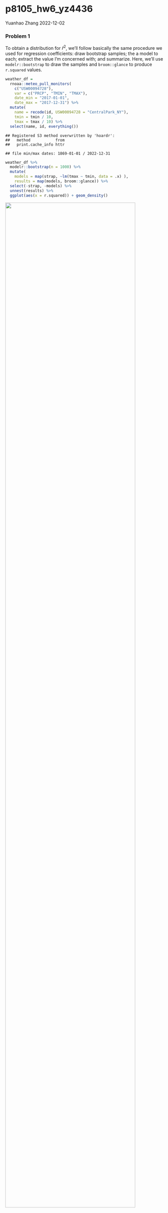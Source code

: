 p8105_hw6_yz4436
================
Yuanhao Zhang
2022-12-02

### Problem 1

To obtain a distribution for $\hat{r}^2$, we’ll follow basically the
same procedure we used for regression coefficients: draw bootstrap
samples; the a model to each; extract the value I’m concerned with; and
summarize. Here, we’ll use `modelr::bootstrap` to draw the samples and
`broom::glance` to produce `r.squared` values.

``` r
weather_df = 
  rnoaa::meteo_pull_monitors(
    c("USW00094728"),
    var = c("PRCP", "TMIN", "TMAX"), 
    date_min = "2017-01-01",
    date_max = "2017-12-31") %>%
  mutate(
    name = recode(id, USW00094728 = "CentralPark_NY"),
    tmin = tmin / 10,
    tmax = tmax / 10) %>%
  select(name, id, everything())
```

    ## Registered S3 method overwritten by 'hoardr':
    ##   method           from
    ##   print.cache_info httr

    ## file min/max dates: 1869-01-01 / 2022-12-31

``` r
weather_df %>% 
  modelr::bootstrap(n = 1000) %>% 
  mutate(
    models = map(strap, ~lm(tmax ~ tmin, data = .x) ),
    results = map(models, broom::glance)) %>% 
  select(-strap, -models) %>% 
  unnest(results) %>% 
  ggplot(aes(x = r.squared)) + geom_density()
```

<img src="p8105_hw6_yz4436_files/figure-gfm/unnamed-chunk-1-1.png" width="90%" />

In this example, the $\hat{r}^2$ value is high, and the upper bound at 1
may be a cause for the generally skewed shape of the distribution. If we
wanted to construct a confidence interval for $R^2$, we could take the
2.5% and 97.5% quantiles of the estimates across bootstrap samples.
However, because the shape isn’t symmetric, using the mean +/- 1.96
times the standard error probably wouldn’t work well.

We can produce a distribution for $\log(\beta_0 * \beta1)$ using a
similar approach, with a bit more wrangling before we make our plot.

``` r
weather_df %>% 
  modelr::bootstrap(n = 1000) %>% 
  mutate(
    models = map(strap, ~lm(tmax ~ tmin, data = .x) ),
    results = map(models, broom::tidy)) %>% 
  select(-strap, -models) %>% 
  unnest(results) %>% 
  select(id = `.id`, term, estimate) %>% 
  pivot_wider(
    names_from = term, 
    values_from = estimate) %>% 
  rename(beta0 = `(Intercept)`, beta1 = tmin) %>% 
  mutate(log_b0b1 = log(beta0 * beta1)) %>% 
  ggplot(aes(x = log_b0b1)) + geom_density()
```

<img src="p8105_hw6_yz4436_files/figure-gfm/unnamed-chunk-2-1.png" width="90%" />

As with $r^2$, this distribution is somewhat skewed and has some
outliers.

The point of this is not to say you should always use the bootstrap –
it’s possible to establish “large sample” distributions for strange
parameters / values / summaries in a lot of cases, and those are great
to have. But it is helpful to know that there’s a way to do inference
even in tough cases.

## Problem 2

Import the raw dataset.

``` r
homicide_df = 
  read_csv("./data/homicide-data.csv", show_col_types = FALSE)
```

Create a city_state variable (e.g. “Baltimore, MD”), and a binary
variable indicating whether the homicide is solved. Omit cities Dallas,
TX; Phoenix, AZ; and Kansas City, MO, Tulsa, AL. Changing type of
victim_age to numeric and selecting victim_race that contains white and
black only.

``` r
homicide_df =
  homicide_df %>%
  janitor::clean_names() %>%
  mutate(
    city_state = str_c(city, ", ", state),
    be_solve = ifelse(disposition == "Closed by arrest", 1, 0)
  ) %>%
  filter(
    !city_state %in% c("Dallas, TX", "Phoenix, AZ", "Kansas City, MO", "Tulsa, AL"),
    victim_race %in% c("White", "Black")
  ) %>%
  mutate(
    victim_age = ifelse(victim_age == "Unknown", 1, as.numeric(victim_age)),
    victim_sex = ifelse(victim_sex == "Unknown", 1, victim_sex)
  ) %>%
  filter(
    victim_age != 1,
    victim_sex != 1)
```

Selecting the city of Baltimore, MD.

``` r
baltimore = 
  homicide_df %>%
  filter(city_state == "Baltimore, MD")
```

Use the glm function to fit a logistic regression with resolved vs
unresolved as the outcome and victim age, sex and race as predictors.
Save the output of glm as an R object; apply the broom::tidy to this
object; and obtain the estimate and confidence interval of the adjusted
odds ratio for solving homicides comparing male victims to female
victims keeping all other variables fixed.

``` r
fit_logistic = 
  baltimore %>% 
  glm(be_solve ~ victim_age + victim_race + victim_sex, data = ., family = binomial()) %>%
  broom::tidy() %>%
  mutate(
    OR = exp(estimate),
    lower = exp(estimate - qnorm(0.975)*(std.error)),
    upper = exp(estimate + qnorm(0.975)*(std.error))
  ) %>%
  filter(term == "victim_sexMale") %>%
  knitr::kable(digits = 3)

fit_logistic
```

| term           | estimate | std.error | statistic | p.value |    OR | lower | upper |
|:---------------|---------:|----------:|----------:|--------:|------:|------:|------:|
| victim_sexMale |    -0.85 |     0.138 |    -6.143 |       0 | 0.428 | 0.326 | 0.561 |

-   The OR is 0.428 and 95% confidence interval is (0.326, 0.561).

Now run glm for each of the cities in your dataset, and extract the
adjusted odds ratio (and CI) for solving homicides comparing male
victims to female victims and create a dataframe with estimated ORs and
CIs for each city.

``` r
fit_logistic_all =
  homicide_df %>% 
  nest(data = -city_state) %>%
  mutate(
    models = map(data, ~glm(be_solve ~ victim_age + victim_race + victim_sex, data = .x, family = binomial())),
    results = map(models, broom::tidy)
  ) %>%
  select(-data, -models) %>% 
  unnest(results)
```

``` r
or_ci = 
  fit_logistic_all %>%
  filter(term == "victim_sexMale") %>%
  mutate(
    OR = exp(estimate),
    lower = exp(estimate - qnorm(0.975)*(std.error)),
    upper = exp(estimate + qnorm(0.975)*(std.error))
  )
or_ci %>%
  knitr::kable(digits = 3)
```

| city_state         | term           | estimate | std.error | statistic | p.value |    OR | lower | upper |
|:-------------------|:---------------|---------:|----------:|----------:|--------:|------:|------:|------:|
| Albuquerque, NM    | victim_sexMale |    0.597 |     0.387 |     1.541 |   0.123 | 1.817 | 0.850 | 3.881 |
| Atlanta, GA        | victim_sexMale |    0.015 |     0.197 |     0.077 |   0.938 | 1.015 | 0.690 | 1.493 |
| Baltimore, MD      | victim_sexMale |   -0.850 |     0.138 |    -6.143 |   0.000 | 0.428 | 0.326 | 0.561 |
| Baton Rouge, LA    | victim_sexMale |   -0.971 |     0.306 |    -3.168 |   0.002 | 0.379 | 0.208 | 0.691 |
| Birmingham, AL     | victim_sexMale |   -0.113 |     0.216 |    -0.521 |   0.602 | 0.894 | 0.585 | 1.364 |
| Boston, MA         | victim_sexMale |   -0.404 |     0.324 |    -1.248 |   0.212 | 0.667 | 0.354 | 1.260 |
| Buffalo, NY        | victim_sexMale |   -0.653 |     0.299 |    -2.184 |   0.029 | 0.521 | 0.290 | 0.935 |
| Charlotte, NC      | victim_sexMale |   -0.143 |     0.239 |    -0.600 |   0.548 | 0.866 | 0.542 | 1.384 |
| Chicago, IL        | victim_sexMale |   -0.823 |     0.106 |    -7.778 |   0.000 | 0.439 | 0.357 | 0.540 |
| Cincinnati, OH     | victim_sexMale |   -0.894 |     0.270 |    -3.311 |   0.001 | 0.409 | 0.241 | 0.694 |
| Columbus, OH       | victim_sexMale |   -0.599 |     0.175 |    -3.417 |   0.001 | 0.549 | 0.390 | 0.775 |
| Denver, CO         | victim_sexMale |   -0.743 |     0.359 |    -2.066 |   0.039 | 0.476 | 0.235 | 0.963 |
| Detroit, MI        | victim_sexMale |   -0.525 |     0.118 |    -4.432 |   0.000 | 0.592 | 0.469 | 0.746 |
| Durham, NC         | victim_sexMale |   -0.260 |     0.382 |    -0.680 |   0.497 | 0.771 | 0.365 | 1.630 |
| Fort Worth, TX     | victim_sexMale |   -0.405 |     0.266 |    -1.520 |   0.129 | 0.667 | 0.396 | 1.124 |
| Fresno, CA         | victim_sexMale |    0.302 |     0.425 |     0.710 |   0.477 | 1.352 | 0.588 | 3.107 |
| Houston, TX        | victim_sexMale |   -0.333 |     0.125 |    -2.673 |   0.008 | 0.717 | 0.561 | 0.915 |
| Indianapolis, IN   | victim_sexMale |   -0.063 |     0.155 |    -0.410 |   0.682 | 0.939 | 0.693 | 1.271 |
| Jacksonville, FL   | victim_sexMale |   -0.282 |     0.152 |    -1.852 |   0.064 | 0.754 | 0.560 | 1.017 |
| Las Vegas, NV      | victim_sexMale |   -0.136 |     0.165 |    -0.824 |   0.410 | 0.873 | 0.632 | 1.206 |
| Long Beach, CA     | victim_sexMale |   -0.891 |     0.495 |    -1.801 |   0.072 | 0.410 | 0.156 | 1.082 |
| Los Angeles, CA    | victim_sexMale |   -0.413 |     0.188 |    -2.198 |   0.028 | 0.662 | 0.458 | 0.956 |
| Louisville, KY     | victim_sexMale |   -0.680 |     0.244 |    -2.784 |   0.005 | 0.507 | 0.314 | 0.818 |
| Memphis, TN        | victim_sexMale |   -0.314 |     0.160 |    -1.969 |   0.049 | 0.730 | 0.534 | 0.999 |
| Miami, FL          | victim_sexMale |   -0.663 |     0.268 |    -2.471 |   0.013 | 0.515 | 0.304 | 0.872 |
| Milwaukee, wI      | victim_sexMale |   -0.292 |     0.193 |    -1.509 |   0.131 | 0.747 | 0.511 | 1.091 |
| Minneapolis, MN    | victim_sexMale |   -0.054 |     0.348 |    -0.156 |   0.876 | 0.947 | 0.478 | 1.875 |
| Nashville, TN      | victim_sexMale |    0.039 |     0.213 |     0.184 |   0.854 | 1.040 | 0.685 | 1.579 |
| New Orleans, LA    | victim_sexMale |   -0.501 |     0.170 |    -2.955 |   0.003 | 0.606 | 0.435 | 0.845 |
| New York, NY       | victim_sexMale |   -1.360 |     0.339 |    -4.013 |   0.000 | 0.257 | 0.132 | 0.499 |
| Oakland, CA        | victim_sexMale |   -0.576 |     0.221 |    -2.604 |   0.009 | 0.562 | 0.365 | 0.867 |
| Oklahoma City, OK  | victim_sexMale |    0.018 |     0.231 |     0.077 |   0.939 | 1.018 | 0.647 | 1.601 |
| Omaha, NE          | victim_sexMale |   -0.961 |     0.323 |    -2.973 |   0.003 | 0.382 | 0.203 | 0.721 |
| Philadelphia, PA   | victim_sexMale |   -0.643 |     0.141 |    -4.561 |   0.000 | 0.526 | 0.399 | 0.693 |
| Pittsburgh, PA     | victim_sexMale |   -0.836 |     0.248 |    -3.368 |   0.001 | 0.433 | 0.267 | 0.705 |
| Richmond, VA       | victim_sexMale |   -0.087 |     0.368 |    -0.237 |   0.812 | 0.916 | 0.445 | 1.886 |
| San Antonio, TX    | victim_sexMale |   -0.350 |     0.292 |    -1.199 |   0.230 | 0.705 | 0.398 | 1.249 |
| Sacramento, CA     | victim_sexMale |   -0.324 |     0.357 |    -0.908 |   0.364 | 0.723 | 0.359 | 1.456 |
| Savannah, GA       | victim_sexMale |   -0.024 |     0.376 |    -0.063 |   0.950 | 0.977 | 0.468 | 2.039 |
| San Bernardino, CA | victim_sexMale |   -0.692 |     0.547 |    -1.266 |   0.206 | 0.500 | 0.171 | 1.462 |
| San Diego, CA      | victim_sexMale |   -0.889 |     0.371 |    -2.395 |   0.017 | 0.411 | 0.199 | 0.851 |
| San Francisco, CA  | victim_sexMale |   -0.498 |     0.332 |    -1.500 |   0.134 | 0.608 | 0.317 | 1.165 |
| St. Louis, MO      | victim_sexMale |   -0.339 |     0.144 |    -2.346 |   0.019 | 0.713 | 0.537 | 0.946 |
| Stockton, CA       | victim_sexMale |    0.301 |     0.397 |     0.760 |   0.447 | 1.352 | 0.621 | 2.942 |
| Tampa, FL          | victim_sexMale |   -0.125 |     0.436 |    -0.285 |   0.775 | 0.883 | 0.375 | 2.077 |
| Tulsa, OK          | victim_sexMale |    0.003 |     0.238 |     0.014 |   0.989 | 1.003 | 0.630 | 1.599 |
| Washington, DC     | victim_sexMale |   -0.360 |     0.198 |    -1.814 |   0.070 | 0.698 | 0.473 | 1.029 |

Create a plot that shows the estimated ORs and CIs for each city.
Organize cities according to estimated OR.

``` r
or_ci %>%
  ggplot(aes(fct_reorder(city_state, OR), OR)) +
  geom_point() +
  geom_errorbar(aes(ymin = lower, ymax = upper)) +
  theme(axis.text.x = element_text(angle = 60, hjust = 1)) + 
  labs(
    title = "Estimates ORs and CIs for each city of 50 large U.S. cities",
    x = "City, State", y = "Estimate ORs and CIs"
  )
```

<img src="p8105_hw6_yz4436_files/figure-gfm/unnamed-chunk-9-1.png" width="90%" />

-   From the plot, we could see that New York, NY has the lowest
    estimate ORs and Albuquerque. NM has the largest estimate ORs, and
    it also have the largest range of CIs among all 50 cities.

## Problem 3

Load and clean the data for regression analysis.

``` r
birthweight_df = 
  read_csv("./data/birthweight.csv", show_col_types = FALSE)
```

Convert numeric to factor for frace(change from number to race also),
mrace(change from number to race also), babysex(change from number to
gender also), and malform(change from number to present or absent also),
check for missing data with drop_na.

``` r
birthweight_df = 
  birthweight_df %>%
  janitor::clean_names() %>%
  drop_na() %>%
  mutate(
    frace = as.character(frace),
    frace = recode(frace, "1" = "White", "2" = "Black", "3" = "Asian", "4" = "Puerto Rican", "8" = "Other", "9" = "Unknown"),
    frace = as.factor(frace),
    mrace = as.character(mrace),
    mrace = recode(mrace, "1" = "White", "2" = "Black", "3" = "Asian", "4" = "Puerto Rican", "8" = "Other"),
    mrace = as.factor(mrace),
  ) %>%
  mutate(
    babysex = ifelse(babysex == 1, "male", "female"),
    babysex = as.factor(babysex),
    malform = ifelse(malform == 1, "present", "absent"),
    malform = as.factor(malform),
  )
```

Propose a regression model for birthweight based on a hypothesized
structure for the factors that underly birthweight, and firstly, I
selected some variables, which are momage, menarche, parity, ppbmi,
mheight, and smoken that are about mothers’ conditions that might be
important to factor the birthweight of babies and try to test whether
them have relationship to the birthweigh.

``` r
remodel_bw = 
  birthweight_df %>%
  lm(bwt ~ momage + menarche + mheight + ppbmi + smoken, data = .)
  
summary(remodel_bw)
```

    ## 
    ## Call:
    ## lm(formula = bwt ~ momage + menarche + mheight + ppbmi + smoken, 
    ##     data = .)
    ## 
    ## Residuals:
    ##      Min       1Q   Median       3Q      Max 
    ## -2488.67  -273.77    24.32   314.65  1702.37 
    ## 
    ## Coefficients:
    ##             Estimate Std. Error t value Pr(>|t|)    
    ## (Intercept)  248.848    201.054   1.238   0.2159    
    ## momage        16.069      1.990   8.077 8.53e-16 ***
    ## menarche     -16.252      5.205  -3.123   0.0018 ** 
    ## mheight       38.222      2.861  13.360  < 2e-16 ***
    ## ppbmi         15.934      2.398   6.644 3.42e-11 ***
    ## smoken        -6.694      1.016  -6.592 4.87e-11 ***
    ## ---
    ## Signif. codes:  0 '***' 0.001 '**' 0.01 '*' 0.05 '.' 0.1 ' ' 1
    ## 
    ## Residual standard error: 493.6 on 4336 degrees of freedom
    ## Multiple R-squared:  0.07238,    Adjusted R-squared:  0.07131 
    ## F-statistic: 67.67 on 5 and 4336 DF,  p-value: < 2.2e-16

-   Accoring to the regression medel, we could see that the overall
    p-value is 2.2e-16. At the same time, p-values of momage, mheight,
    ppbmi, and smoken are less than 0.001 sigificance level and p-value
    of menarche is also less than 0.01 significance level, so momage,
    mheight, ppbmi, menarche, and smoken are significant to make the
    model better.

Show a plot of model residuals against fitted values – use
add_predictions and add_residuals in making this plot.

``` r
birthweight_df %>% 
  add_residuals(remodel_bw) %>%
  add_predictions(remodel_bw) %>% 
  ggplot(aes(x = pred, y = resid)) + 
  geom_point() +
  geom_smooth(method = "lm") +
  theme(axis.text.x = element_text(angle = 60, hjust = 1)) + 
  labs(
    title = "Model residuals against fitted values",
    y = "Residuals",
    x = "Fitted values"
  )
```

    ## `geom_smooth()` using formula 'y ~ x'

<img src="p8105_hw6_yz4436_files/figure-gfm/unnamed-chunk-13-1.png" width="90%" />

Making two other models:

-   One using length at birth and gestational age as predictors (main
    effects only)
-   One using head circumference, length, sex, and all interactions
    (including the three-way interaction) between these

``` r
remodel_bw_1 = 
  birthweight_df %>%
  lm(bwt ~ blength + gaweeks, data = .)
remodel_bw_2 = 
  birthweight_df %>%
  lm(bwt ~ bhead + blength + babysex + bhead * blength + blength * babysex + bhead * babysex + bhead * blength * babysex, data = .)
```

Make this comparison in terms of the cross-validated prediction error;
use crossv_mc and functions in purrr as appropriate.

``` r
cv_df =
  crossv_mc(birthweight_df, 100) %>% 
  mutate(
    train = map(train, as_tibble),
    test = map(test, as_tibble))
```

``` r
cv_df = 
  cv_df %>% 
  mutate(
    bw_model_1  = map(train, ~lm(bwt ~ momage + menarche + parity + ppbmi + smoken, data = .)),
    bw_model_2  = map(train, ~lm(bwt ~ blength + gaweeks, data = .)),
    bw_model_3  = map(train, ~lm(bwt ~ bhead + blength + babysex + bhead * blength + blength * babysex + bhead * babysex + bhead * blength * babysex, data = .))) %>% 
  mutate(
    rmse_1 = map2_dbl(bw_model_1, test, ~rmse(model = .x, data = .y)),
    rmse_2 = map2_dbl(bw_model_2, test, ~rmse(model = .x, data = .y)),
    rmse_3 = map2_dbl(bw_model_3, test, ~rmse(model = .x, data = .y)))
```

``` r
cv_df %>% 
  select(starts_with("rmse")) %>% 
  pivot_longer(
    everything(),
    names_to = "model", 
    values_to = "rmse",
    names_prefix = "rmse_") %>% 
  mutate(model = fct_inorder(model)) %>% 
  ggplot(aes(x = model, y = rmse)) + 
  geom_violin()
```

<img src="p8105_hw6_yz4436_files/figure-gfm/unnamed-chunk-17-1.png" width="90%" />

-   After making the comparison, we could esaily see that two other
    models are better than the one I made since my model is in a very
    high rmse interval, and bw_model_3 has the best rmse interval.
